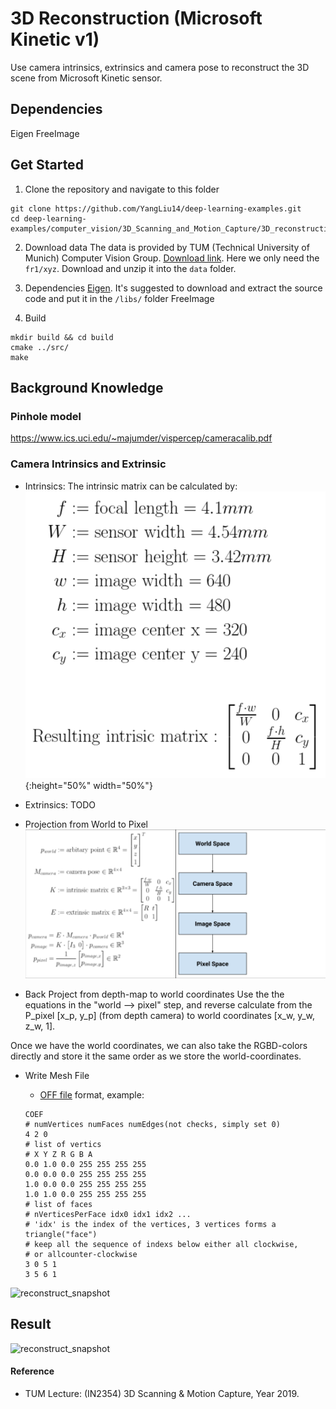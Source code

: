 # 3D Reconstruction (Microsoft Kinetic v1)
Use camera intrinsics, extrinsics and camera pose to reconstruct the 3D scene from Microsoft Kinetic sensor.

## Dependencies
Eigen
FreeImage

## Get Started
1. Clone the repository and navigate to this folder
```
git clone https://github.com/YangLiu14/deep-learning-examples.git
cd deep-learning-examples/computer_vision/3D_Scanning_and_Motion_Capture/3D_reconstruction/
```

2. Download data
The data is provided by TUM (Technical University of Munich) Computer Vision Group. [Download link](https://vision.in.tum.de/data/datasets/rgbd-dataset/download). Here we only need the `fr1/xyz`. Download and unzip it into the `data` folder.

3. Dependencies
[Eigen](https://eigen.tuxfamily.org/dox/GettingStarted.html). It's suggested to download and extract the source code and put it in the `/libs/` folder
FreeImage

4. Build
```
mkdir build && cd build
cmake ../src/
make 
```


## Background Knowledge

### Pinhole model
https://www.ics.uci.edu/~majumder/vispercep/cameracalib.pdf

### Camera Intrinsics and Extrinsic
- Intrinsics:
The intrinsic matrix can be calculated by:
![reconstruct_snapshot](img/intrinsic_matrix.png?raw=true "Intrinsic Matrix ") {:height="50%" width="50%"}

- Extrinsics:
TODO

- Projection from World to Pixel
![reconstruct_snapshot](img/word2pixel.png?raw=true "Projection from world to pixel") 


- Back Project from depth-map to world coordinates
Use the the equations in the "world --> pixel" step, and reverse calculate from the P_pixel [x_p, y_p] (from depth camera) to world coordinates [x_w, y_w, z_w, 1].

Once we have the world coordinates, we can also take the RGBD-colors directly and store it the same order as we store the world-coordinates.

- Write Mesh File
    - [OFF file](http://www.geomview.org/docs/html/OFF.html) format, example:
    
    ```
   COEF
   # numVertices numFaces numEdges(not checks, simply set 0)
   4 2 0
   # list of vertics
   # X Y Z R G B A
   0.0 1.0 0.0 255 255 255 255
   0.0 0.0 0.0 255 255 255 255
   1.0 0.0 0.0 255 255 255 255
   1.0 1.0 0.0 255 255 255 255
   # list of faces
   # nVerticesPerFace idx0 idx1 idx2 ... 
   # 'idx' is the index of the vertices, 3 vertices forms a triangle("face")
   # keep all the sequence of indexs below either all clockwise, 
   # or allcounter-clockwise
   3 0 5 1
   3 5 6 1
  ```
 ![reconstruct_snapshot](img/mesh_structure.png?raw=true "mesh structure")


## Result
![reconstruct_snapshot](img/reconstruct_snapshot.png?raw=true "3D Reconstruction")



#### Reference
- TUM Lecture: (IN2354) 3D Scanning & Motion Capture, Year 2019.


